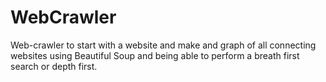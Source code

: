 # WebCrawler
Web-crawler to start with a website and make and graph of all connecting websites using Beautiful Soup and being able to perform a breath first search or depth first.
